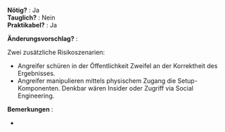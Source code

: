**Nötig?** : Ja </br>
**Tauglich?** : Nein </br>
**Praktikabel?** : Ja </br>

**Änderungsvorschlag?** :

Zwei zusätzliche Risikoszenarien:

- Angreifer schüren in der Öffentlichkeit Zweifel an der Korrektheit des Ergebnisses.
- Angreifer manipulieren mittels physischem Zugang die Setup-Komponenten. Denkbar wären Insider oder Zugriff via Social Engineering.

**Bemerkungen** :

-

